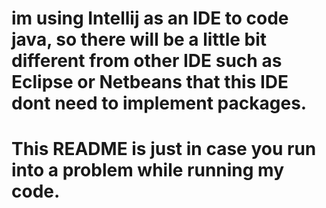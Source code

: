 # im using Intellij as an IDE to code java, so there will be a little bit different from other IDE such as Eclipse or Netbeans that this IDE dont need to implement packages.
# This README is just in case you run into a problem while running my code.
